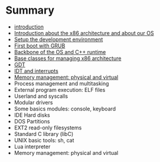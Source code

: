 # Summary

* [introduction](README.md)
* [Introduction about the x86 architecture and about our OS](Chapter-1/README.md)
* [Setup the development environment](Chapter-2/README.md)
* [First boot with GRUB](Chapter-3/README.md)
* [Backbone of the OS and C++ runtime](Chapter-4/README.md)
* [Base classes for managing x86 architecture](Chapter-5/README.md)
* [GDT](Chapter-6/README.md)
* [IDT and interrupts](Chapter-7/README.md)
* [Memory management: physical and virtual](Chapter-8/README.md)
* Process management and multitasking
* External program execution: ELF files
* Userland and syscalls
* Modular drivers
* Some basics modules: console, keyboard
* IDE Hard disks
* DOS Partitions
* EXT2 read-only filesystems
* Standard C library (libC)
* UNIX basic tools: sh, cat
* Lua interpreter
* Memory management: physical and virtual

